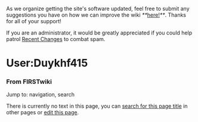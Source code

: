 As we organize getting the site's software updated, feel free to submit any
suggestions you have on how we can improve the wiki
_**_[here!](/index.php/User:Hallry/Suggestions "User:Hallry/Suggestions"
)_**_. Thanks for all of your support!

If you are an administrator, it would be greatly appreciated if you could help
patrol [Recent Changes](/index.php/Special:Recentchanges
"Special:Recentchanges" ) to combat spam.

# User:Duykhf415

### From FIRSTwiki

Jump to: navigation, search

There is currently no text in this page, you can [search for this page
title](/index.php/Special:Search/Duykhf415 "Special:Search/Duykhf415" ) in
other pages or [edit this
page](http://www.firstwiki.net/index.php?title=User:Duykhf415&action=edit
"http://www.firstwiki.net/index.php?title=User:Duykhf415&action=edit" ).

